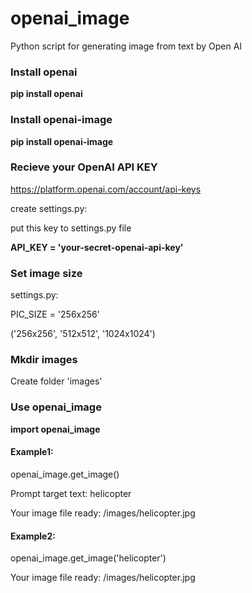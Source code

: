 # openai_image
Python script for generating image from text by Open AI

### Install openai

**pip install openai**

### Install openai-image

**pip install openai-image**


### Recieve your OpenAI API KEY

https://platform.openai.com/account/api-keys

create settings.py:

put this key to settings.py file

**API_KEY = 'your-secret-openai-api-key'**

### Set image size

settings.py:

PIC_SIZE = '256x256'

('256x256', '512x512', '1024x1024')


### Mkdir images

Create folder 'images'

### Use openai_image

**import openai_image**

#### Example1:

openai_image.get_image()

Prompt target text: helicopter

Your image file ready: /images/helicopter.jpg

#### Example2:

openai_image.get_image('helicopter')

Your image file ready: /images/helicopter.jpg



